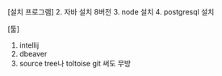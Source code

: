 [설치 프로그램]
2. 자바 설치 8버전
3. node 설치
4. postgresql 설치

[툴]
1. intellij
2. dbeaver
3. source tree나 toltoise git 써도 무방
